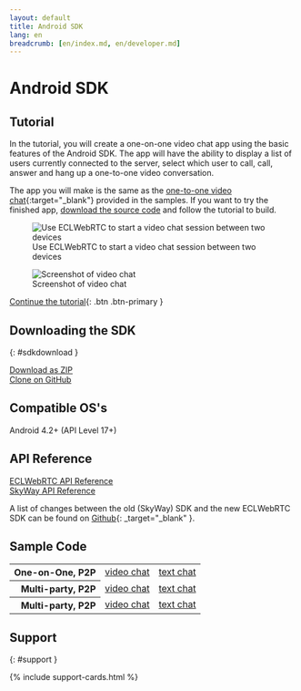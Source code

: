 ```yaml
---
layout: default
title: Android SDK
lang: en
breadcrumb: [en/index.md, en/developer.md]
---
```


# Android SDK

## Tutorial

In the tutorial, you will create a one-on-one video chat app using the basic features of the Android SDK.
The app will have the ability to display a list of users currently connected to the server, select which user to call, call, answer and hang up a one-to-one video conversation.

The app you will make is the same as the [one-to-one video chat](https://github.com/skyway/skyway-android-sdk/tree/master/examples/p2p-videochat){:target="_blank"} provided in the samples.
If you want to try the finished app, [download the source code](https://github.com/skyway/skyway-android-sdk/archive/master.zip) and follow the tutorial to build.

<figure class="figure">
  <img src="{{ site.baseurl }}/images/sdk-tutorial-top-image.png"
    class="figure-img img-fluid rounded" alt="Use ECLWebRTC to start a video chat session between two devices">
  <figcaption class="figure-caption">Use ECLWebRTC to start a video chat session between two devices</figcaption>
</figure>

<figure class="figure">
  <img src="{{ site.baseurl }}/images/android-tutorial-videochat-sc.png" class="figure-img img-fluid rounded" alt="Screenshot of video chat">
  <figcaption class="figure-caption">Screenshot of video chat</figcaption>
</figure>

[Continue the tutorial](android-tutorial.html){: .btn .btn-primary }

##  Downloading the SDK
{: #sdkdownload }

<div class="d-sm-flex">
  <div class="pr-1 pb-2">
    <a href="https://github.com/skyway/skyway-android-sdk/archive/master.zip" class="btn btn-primary">Download as ZIP</a>
  </div>
  <div>
    <a href="https://github.com/skyway/skyway-android-sdk" class="btn btn-outline-primary" target="_blank">Clone on GitHub</a><br>
  </div>
</div>

## Compatible OS's

Android 4.2+ (API Level 17+)

## API Reference

<div class="d-sm-flex">
  <div class="pr-1 pb-2">
    <a href="./android-reference/" class="btn btn-primary">ECLWebRTC API Reference</a>
  </div>
  <div class="pb-3">
    <a href="http://nttcom.github.io/skyway/en/docs/#Android" class="btn btn-outline-primary" target="_blank">SkyWay API Reference</a><br>
  </div>
</div>

A list of changes between the old (SkyWay) SDK and the new ECLWebRTC SDK can be found on  [Github](https://github.com/nttcom/skyway-sdk-migration-docs/blob/master/android_sdk_next_version_api_diff.md){: _target="_blank" }.

## Sample Code

<div class="row">
  <div class="col-md-9 col-lg-7 col-xl-6">
    <table class="table">
      <tbody align="right">
        <tr>
          <th scope="row">One-on-One, P2P</th>
          <td><a href="https://github.com/skyway/skyway-android-sdk/tree/master/examples/p2p-videochat" target="_blank">video chat</a></td>
          <td><a href="https://github.com/skyway/skyway-android-sdk/tree/master/examples/p2p-textchat" target="_blank">text chat</a></td>
        </tr>
        <tr>
          <th scope="row">Multi-party, P2P</th>
          <td><a href="https://github.com/skyway/skyway-android-sdk/tree/master/examples/mesh-videochat" target="_blank">video chat</a></td>
          <td><a href="https://github.com/skyway/skyway-android-sdk/tree/master/examples/mesh-textchat" target="_blank">text chat</a></td>
        </tr>
        <tr>
          <th scope="row">Multi-party, P2P</th>
          <td><a href="https://github.com/skyway/skyway-android-sdk/tree/master/examples/sfu-videochat" target="_blank">video chat</a></td>
          <td><a href="https://github.com/skyway/skyway-android-sdk/tree/master/examples/sfu-textchat" target="_blank">text chat</a></td>
        </tr>
      </tbody>
    </table>
  </div>
</div>

## Support
{: #support }

{% include support-cards.html %}
